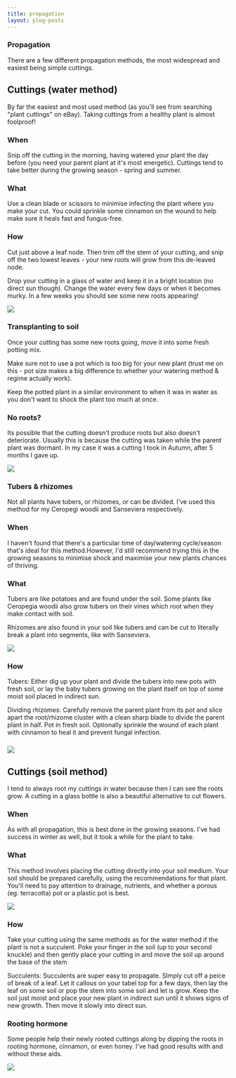 ```yaml
---
title: propagation
layout: plog-posts
---
```



<!-- Text section -->
<section>
    <article> 
        <div class="text-item">
            <h1>Propagation</h1>
            <p>There are a few different propagation methods, the most widespread and easiest being simple
                cuttings.</p>
        </div>
    </article>
</section>


<!-- Cuttings (water method) section -->
<section>
    <article>
        <div class="about">
            <div class="text-item">
                <h2>Cuttings (water method)</h2>
                <p>By far the easiest and most used method (as you'll see from searching "plant cuttings" on eBay). Taking cuttings from a healthy plant is almost foolproof!</p>
                <h3>When</h3>
                <p>Snip off the cutting in the morning, having watered your plant the day before (you need your parent plant at it's most energetic). Cuttings tend to take better during the growing season - spring and summer.</p>
                <h3>What</h3>
                <p>Use a clean blade or scissors to minimise infecting the plant where you make your cut. You could sprinkle some cinnamon on the wound to help make sure it heals fast and fungus-free.</p>
                <h3>How</h3>
                <p>Cut just above a leaf node. Then trim off the stem of your cutting, and snip off the two lowest leaves - your new roots will grow from this de-leaved node.</p>
                <p>Drop your cutting in a glass of water and keep it in a bright location (no direct sun though). Change the water every few days or when it becomes murky. In a few weeks you should see some new roots appearing!</p>
            </div>
            <img src="/plog/resources/images/HederaHelix_1.jpg">
        </div>
        <div class="about">
            <div class="text-item">
                <h3>Transplanting to soil</h3>
                <p>Once your cutting has some new roots going, move it into some fresh potting mix.</p>
                <p>Make sure not to use a pot which is too big for your new plant (trust me on this - pot size makes a big difference to whether your watering method & regime actually work).</p>
                <p>Keep the potted plant in a similar environment to when it was in water as you don't want to shock the plant too much at once.</p>
                <h3>No roots?</h3>
                <p>Its possible that the cutting doesn't produce roots but also doesn't deteriorate. Usually this is because the cutting was taken while the parent plant was dormant. In my case it was a cutting I took in Autumn, after 5 months I gave up.</p>
            </div>
            <img src="/plog/resources/images/HederaHelix_2.jpg">
        </div>
    </article>
</section>


<!-- Tubers & rhizomes method section -->

<section>
    <article>
        <div class="about">
            <div class="text-item">
                <h3>Tubers & rhizomes</h3>
                <p>Not all plants have tubers, or rhizomes, or can be divided. I've used this method for my Ceropegi woodii and Sanseviera respectively.</p>
                <h3>When</h3>
                <p>I haven't found that there's a particular time of day/watering cycle/season that's ideal for this method.However, I'd still recommend trying this in the growing seasons to minimise shock and maximise your new plants chances of thriving.</p>
                <h3>What</h3>
                <p>Tubers are like potatoes and are found under the soil. Some plants like Ceropegia woodii also grow tubers on their vines which root when they make contact with soil.</p>
                <p>Rhizomes are also found in your soil like tubers and can be cut to literally break a plant into segments, like with Sanseviera.</p>
            </div>
            <img src="/plog/resources/images/CeropegiaWoodii_3.jpg">
        </div>
        <div class="about">
            <div class="text-item">
                <h3>How</h3>
                <p>Tubers: Either dig up your plant and divide the tubers into new pots with fresh soil, or lay the baby tubers growing on the plant itself on top of some moist soil placed in indirect sun.</p>
                <p>Dividing rhizomes: Carefully remove the parent plant from its pot and slice apart the root/rhizome cluster with a clean sharp blade to divide the parent plant in half. Pot in fresh soil. Optionally sprinkle the wound of each plant with cinnamon to heal it and prevent fungal infection.</p>
                <h3></h3>
            </div>
            <img src="/plog/resources/images/CeropegiaWoodii_2.jpg">
        </div>
    </article>
</section>


<!-- Cuttings (soil method) section -->
<section>
    <article>
        <div class="about">
            <div class="text-item">
                <h2>Cuttings (soil method)</h2>
                <p>I tend to always root my cuttings in water because then I can see the roots grow. A cutting in a glass bottle is also a beautiful alternative to cut flowers.</p>
                <h3>When</h3>
                <p>As with all propagation, this is best done in the growing seasons. I've had success in winter as well, but it took a while for the plant to take.</p>
                <h3>What</h3>
                <p>This method involves placing the cutting directly into your soil medium. Your soil should be prepared carefully, using the recommendations for that plant. You'll need to pay attention to drainage, nutrients, and whether a porous (eg. terracotta) pot or a plastic pot is best.</p>
            </div>
            <img src="/plog/resources/images/EpiphyllumAnguliger_2.jpg">
        </div>
        <div class="about">
            <div class="text-item">
                <h3>How</h3>
                <p>Take your cutting using the same methods as for the water method if the plant is not a succulent. Poke your finger in the soil (up to your second knuckle) and then gently place your cutting in and move the soil up around the base of the stem</p>
                <p>Succulents: Succulents are super easy to propagate. SImply cut off a peice of break of a leaf. Let it callous on your tabel top for a few days, then lay the leaf on some soil or pop the stem into some soil and let is grow. Keep the soil just moist and place your new plant in indirect sun until it shows signs of new growth. Then move it slowly into direct sun.</p>
                <h3>Rooting hormone</h3>
                <p>Some people help their newly rooted cuttings along by dipping the roots in rooting hormone, cinnamon, or even honey. I've had good results with and without these aids.</p>
            </div>
            <img src="/plog/resources/images/EpiphyllumAnguliger_3.jpg">
        </div>
    </article>
</section>